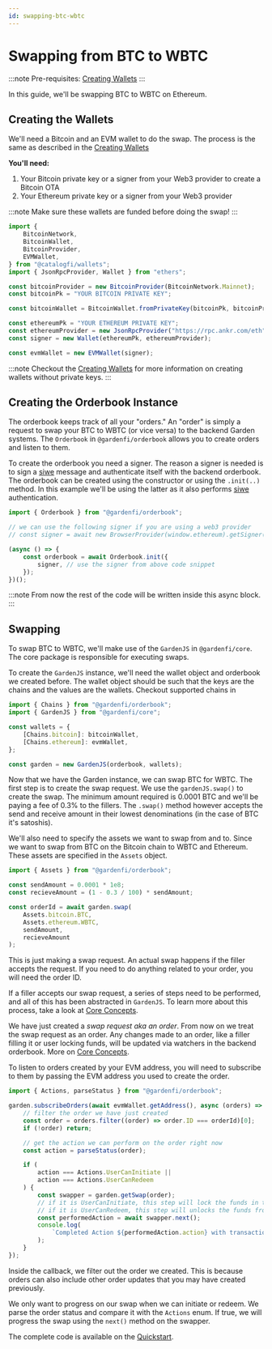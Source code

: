 ```yaml
---
id: swapping-btc-wbtc
---
```


# Swapping from BTC to WBTC
:::note
Pre-requisites: [Creating Wallets](./CreatingWallets.md)
:::

In this guide, we'll be swapping BTC to WBTC on Ethereum.

## Creating the Wallets
We'll need a Bitcoin and an EVM wallet to do the swap. The process is the same as described in the [Creating Wallets](./CreatingWallets.md)

**You'll need:**
1. Your Bitcoin private key or a signer from your Web3 provider to create a Bitcoin OTA
2. Your Ethereum private key or a signer from your Web3 provider

:::note
Make sure these wallets are funded before doing the swap!
:::

```javascript
import {
    BitcoinNetwork,
    BitcoinWallet,
    BitcoinProvider,
    EVMWallet,
} from "@catalogfi/wallets";
import { JsonRpcProvider, Wallet } from "ethers";

const bitcoinProvider = new BitcoinProvider(BitcoinNetwork.Mainnet);
const bitcoinPk = "YOUR BITCOIN PRIVATE KEY";

const bitcoinWallet = BitcoinWallet.fromPrivateKey(bitcoinPk, bitcoinProvider);

const ethereumPk = "YOUR ETHEREUM PRIVATE KEY";
const ethereumProvider = new JsonRpcProvider("https://rpc.ankr.com/eth");
const signer = new Wallet(ethereumPk, ethereumProvider);

const evmWallet = new EVMWallet(signer);
```

:::note
Checkout the [Creating Wallets](./CreatingWallets.md) for more information on creating wallets without private keys.
:::

## Creating the Orderbook Instance
The orderbook keeps track of all your "orders." An "order" is simply a request to swap your BTC to WBTC (or vice versa) to the backend Garden systems. The `Orderbook` in `@gardenfi/orderbook` allows you to create orders and listen to them.

To create the orderbook you need a signer. The reason a signer is needed is to sign a [siwe](https://eips.ethereum.org/EIPS/eip-4361) message and authenticate itself with the backend orderbook. The orderbook can be created using the constructor or using the `.init(..)` method. In this example we'll be using the latter as it also performs [siwe](https://eips.ethereum.org/EIPS/eip-4361) authentication.

```javascript
import { Orderbook } from "@gardenfi/orderbook";

// we can use the following signer if you are using a web3 provider
// const signer = await new BrowserProvider(window.ethereum).getSigner();

(async () => {
    const orderbook = await Orderbook.init({
        signer, // use the signer from above code snippet
    });
})();
```

:::note
From now the rest of the code will be written inside this async block.
:::

## Swapping
To swap BTC to WBTC, we'll make use of the `GardenJS` in `@gardenfi/core`. The core package is responsible for executing swaps.

To create the `GardenJS` instance, we'll need the wallet object and orderbook we created before. The wallet object should be such that the keys are the chains and the values are the wallets. Checkout supported chains in 

```javascript
import { Chains } from "@gardenfi/orderbook";
import { GardenJS } from "@gardenfi/core";

const wallets = {
    [Chains.bitcoin]: bitcoinWallet,
    [Chains.ethereum]: evmWallet,
};

const garden = new GardenJS(orderbook, wallets);
```

Now that we have the Garden instance, we can swap BTC for WBTC. The first step is to create the swap request. We use the `gardenJS.swap()` to create the swap. The minimum amount required is 0.0001 BTC and we'll be paying a fee of 0.3% to the fillers. The `.swap()` method however accepts the send and receive amount in their lowest denominations (in the case of BTC it's satoshis).

We'll also need to specify the assets we want to swap from and to. Since we want to swap from BTC on the Bitcoin chain to WBTC and Ethereum. These assets are specified in the `Assets` object.

```javascript
import { Assets } from "@gardenfi/orderbook";

const sendAmount = 0.0001 * 1e8;
const recieveAmount = (1 - 0.3 / 100) * sendAmount;

const orderId = await garden.swap(
    Assets.bitcoin.BTC,
    Assets.ethereum.WBTC,
    sendAmount,
    recieveAmount
);
```

This is just making a swap request. An actual swap happens if the filler accepts the request.
If you need to do anything related to your order, you will need the order ID.

If a filler accepts our swap request, a series of steps need to be performed, and all of this has been abstracted in `GardenJS`.  To learn more about this process, take a look at [Core Concepts](../CoreConcepts.md).

We have just created a *swap request aka an order*. From now on we treat the swap request as an order. Any changes made to an order, like a filler filling it or user locking funds, will be updated via watchers in the backend orderbook. More on [Core Concepts](../CoreConcepts.md).

To listen to orders created by your EVM address, you will need to subscribe to them by passing the EVM address you used to create the order.

```javascript
import { Actions, parseStatus } from "@gardenfi/orderbook";

garden.subscribeOrders(await evmWallet.getAddress(), async (orders) => {
    // filter the order we have just created
    const order = orders.filter((order) => order.ID === orderId)[0];
    if (!order) return;

    // get the action we can perform on the order right now
    const action = parseStatus(order);

    if (
        action === Actions.UserCanInitiate ||
        action === Actions.UserCanRedeem
    ) {
        const swapper = garden.getSwap(order);
        // if it is UserCanInitiate, this step will lock the funds in the contract.
        // if it is UserCanRedeem, this step will unlocks the funds from the contract.
        const performedAction = await swapper.next();
        console.log(
            `Completed Action ${performedAction.action} with transaction hash: ${performedAction.output}`
        );
    }
});
```

Inside the callback, we filter out the order we created. This is because orders can also include other order updates that you may have created previously.

We only want to progress on our swap when we can initiate or redeem. We parse the order status and compare it with the `Actions` enum. If true, we will progress the swap using the `next()` method on the swapper.

The complete code is available on the [Quickstart](../Quickstart.md).
